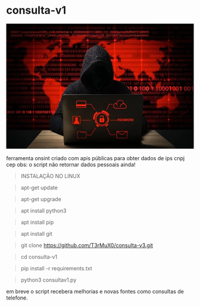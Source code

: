 # consulta-v1
![banner](https://github.com/PerfectZzk/consulta-v1/blob/main/png.webp)

ferramenta onsint criado com apis públicas para obter dados de ips cnpj cep 
obs: o script não retornar dados pessoais ainda!

> INSTALAÇÃO NO LINUX

> apt-get update

> apt-get upgrade

> apt install python3

> apt install pip

> apt install git

> git clone https://github.com/T3rMuX0/consulta-v3.git

> cd consulta-v1

> pip install -r requirements.txt

> python3 consultav1.py



em breve o script recebera melhorias e novas fontes como consultas
de telefone.

